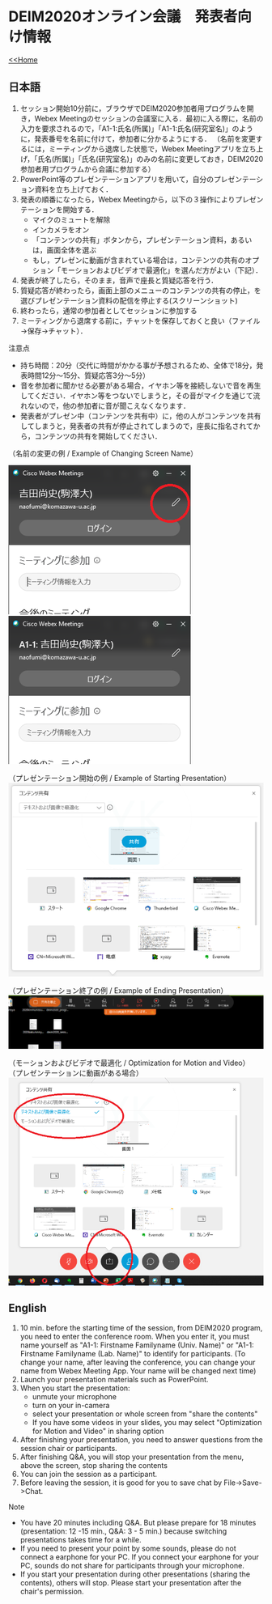 # DEIM2020オンライン会議　発表者向け情報

[<<Home](README.md)

## 日本語

1. セッション開始10分前に，ブラウザでDEIM2020参加者用プログラムを開き，Webex Meetingのセッションの会議室に入る．最初に入る際に，名前の入力を要求されるので，「A1-1:氏名(所属)」「A1-1:氏名(研究室名)」のように，発表番号を名前に付けて，参加者に分かるようにする．
（名前を変更するには，ミーティングから退席した状態で，Webex Meetingアプリを立ち上げ，「氏名(所属)」「氏名(研究室名)」のみの名前に変更しておき，DEIM2020参加者用プログラムから会議に参加する）
1. PowerPoint等のプレゼンテーションアプリを用いて，自分のプレゼンテーション資料を立ち上げておく．
1. 発表の順番になったら，Webex Meetingから，以下の３操作によりプレゼンテーションを開始する．
    * マイクのミュートを解除
    * インカメラをオン
    * 「コンテンツの共有」ボタンから，プレゼンテーション資料，あるいは，画面全体を選ぶ
    * もし，プレゼンに動画が含まれている場合は，コンテンツの共有のオプション「モーションおよびビデオで最適化」を選んだ方がよい（下記）．
1. 発表が終了したら，そのまま，音声で座長と質疑応答を行う．
1. 質疑応答が終わったら，画面上部のメニューのコンテンツの共有の停止，を選びプレゼンテーション資料の配信を停止する(スクリーンショット)
1. 終わったら，通常の参加者としてセッションに参加する
1. ミーティングから退席する前に，チャットを保存しておくと良い（ファイル→保存→チャット）．

注意点
- 持ち時間：20分（交代に時間がかかる事が予想されるため、全体で18分，発表時間12分～15分、質疑応答3分～5分）
- 音を参加者に聞かせる必要がある場合，イヤホン等を接続しないで音を再生してください．イヤホン等をつないでしまうと，その音がマイクを通じて流れないので，他の参加者に音が聞こえなくなります．
- 発表者がプレゼン中（コンテンツを共有中）に，他の人がコンテンツを共有してしまうと，発表者の共有が停止されてしまうので，座長に指名されてから，コンテンツの共有を開始してください．

（名前の変更の例 / Example of Changing Screen Name）

![名前の変更](img/rename6.png)
![名前の変更](img/rename7.png)

（プレゼンテーション開始の例 / Example of Starting Presentation）
![プレゼン](img/share1.png)

（プレゼンテーション終了の例 / Example of Ending Presentation）
![プレゼン](img/share2.png)

（モーションおよびビデオで最適化 / Optimization for Motion and Video）
（プレゼンテーションに動画がある場合）
![プレゼン](img/share3.png)


## English

1. 10 min. before the starting time of the session, from DEIM2020 program, you need to enter the conference room. When you enter it, you must name yourself as "A1-1: Firstname Familyname (Univ. Name)" or "A1-1: Firstname Familyname (Lab. Name)" to identify for participants.
(To change your name, after leaving the conference, you can change your name from Webex Meeting App. Your name will be changed next time)
1. Launch your presentation materials such as PowerPoint.
1. When you start the presentation:
    * unmute your microphone
    * turn on your in-camera
    * select your presentation or whole screen from "share the contents"
    * If you have some videos in your slides, you may select "Optimization for Motion and Video" in sharing option
1. After finishing your presentation, you need to answer questions from the session chair or participants.
1. After finishing Q&A, you will stop your presentation from the menu, above the screen, stop sharing the contents 
1. You can join the session as a participant.
1. Before leaving the session, it is good for you to save chat by File->Save->Chat.

Note
- You have 20 minutes including Q&A. But please prepare for 18 minutes (presentation: 12 -15 min., Q&A: 3 - 5 min.) because switching presentations takes time for a while.
- If you need to present your point by some sounds, please do not connect a earphone for your PC. If you connect your earphone for your PC, sounds do not share for participants through your microphone.
- If you start your presentation during other presentations (sharing the contents), others will stop. Please start your presentation after the chair's permission. 
